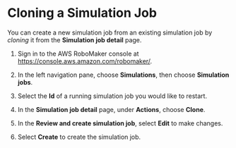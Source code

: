 # Cloning a Simulation Job<a name="clone-simulation-job"></a>

You can create a new simulation job from an existing simulation job by *cloning* it from the **Simulation job detail** page\.<a name="proc-clone-simulation-job-con"></a>

1. Sign in to the AWS RoboMaker console at [https://console\.aws\.amazon\.com/robomaker/](https://console.aws.amazon.com/robomaker/)\.

1. In the left navigation pane, choose **Simulations**, then choose **Simulation jobs**\.

1. Select the **Id** of a running simulation job you would like to restart\.

1. In the **Simulation job detail** page, under **Actions**, choose **Clone**\.

1. In the **Review and create simulation job**, select **Edit** to make changes\. 

1. Select **Create** to create the simulation job\.